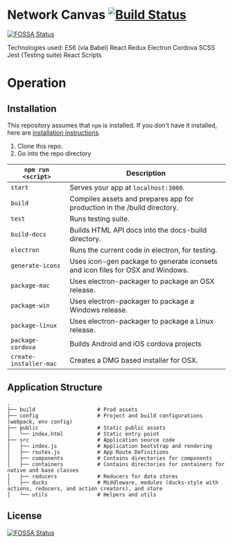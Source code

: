 # Network Canvas [![Build Status](https://travis-ci.org/codaco/Network-Canvas.svg?branch=master)](https://travis-ci.org/codaco/Network-Canvas)
[![FOSSA Status](https://app.fossa.io/api/projects/git%2Bgithub.com%2Fcodaco%2FArchitect.svg?type=shield)](https://app.fossa.io/projects/git%2Bgithub.com%2Fcodaco%2FArchitect?ref=badge_shield)

Technologies used:
ES6 (via Babel)
React
Redux
Electron
Cordova
SCSS
Jest (Testing suite)
React Scripts

# Operation
## Installation
This repository assumes that `npm` is installed. If you don't have it installed, here are [installation instructions](https://docs.npmjs.com/getting-started/installing-node).

1. Clone this repo.
2. Go into the repo directory

|`npm run <script>`|Description|
|------------------|-----------|
|`start`|Serves your app at `localhost:3000`.|
|`build`|Compiles assets and prepares app for production in the /build directory.|
|`test`|Runs testing suite.|
|`build-docs`|Builds HTML API docs into the docs-build directory.|
|`electron`|Runs the current code in electron, for testing.|
|`generate-icons`|Uses icon-gen package to generate iconsets and icon files for OSX and Windows.|
|`package-mac`|Uses electron-packager to package an OSX release.|
|`package-win`|Uses electron-packager to package a Windows release.|
|`package-linux`|Uses electron-packager to package a Linux release.|
|`package-cordova`|Builds Android and iOS cordova projects|
|`create-installer-mac`|Creates a DMG based installer for OSX.|


## Application Structure

```
.
├── build                    # Prod assets
├── config                   # Project and build configurations (webpack, env config)
├── public                   # Static public assets
│   └── index.html           # Static entry point
├── src                      # Application source code
│   ├── index.js             # Application bootstrap and rendering
│   ├── routes.js            # App Route Definitions
│   ├── components           # Contains directories for components
│   ├── containers           # Contains directories for containers for native and base classes
│   ├── reducers             # Reducers for data stores
│   ├── ducks                # Middleware, modules (ducks-style with actions, reducers, and action creators), and store
│   └── utils                # Helpers and utils
```


## License
[![FOSSA Status](https://app.fossa.io/api/projects/git%2Bgithub.com%2Fcodaco%2FArchitect.svg?type=large)](https://app.fossa.io/projects/git%2Bgithub.com%2Fcodaco%2FArchitect?ref=badge_large)